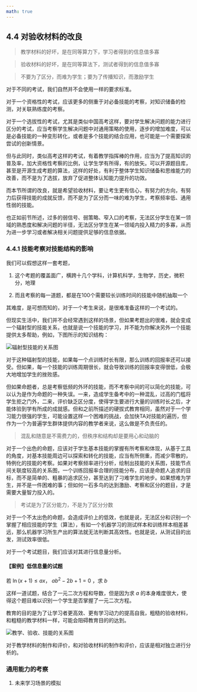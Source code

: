 ```yaml
---
math: true
---
```


## 4.4 对验收材料的改良

> 教学材料的好坏，是在同等算力下，学习者得到的信息值多寡

> 验收材料的好坏，是在同等算法下，测试者得到的信息值多寡

> 不要为了区分，而难为学生；要为了传播知识，而激励学生

对于不同的考试，我们自然并不会使用一样的要求标准。

对于一个资格性的考试，应该更多的侧重于对必备技能的考察，对知识储备的检测，对关联熟练度的考察。

对于一个选拔性的考试，尤其是类似中国高考这样，要对学生解决问题的能力进行区分的考试，应当考察学生解决问题中对通用策略的使用，逐步的增加难度，可以是必备技能的一种变形转化，或者是多个技能的结合应用，也可能是一个需要探索尝试的创新情景。

但与此同时，类似高考这样的考试，有着教学指挥棒的作用，应当为了提高知识的普及率，加大资格性考察的比例，让学生学有所得，有的放矢。可以开源题目库，甚至是开源生成考题的算法，这样的好处，有利于整体学生知识储备和思维能力的改善，而不是为了选拔，放弃了促进整体认知能力提升的功效。

而本节所谓的改良，就是希望验收材料，要让考生更有信心，有努力的方向，有努力后获得技能的成就反馈，而不是为了区分而一味的难为学生，考察频率低、通用性弱的技能。

也正如前节所述，过多的弱信号、弱策略、窄入口的考察，无法区分学生在某一领域的熟悉度和解决问题的半径，无法区分学生在某一领域内投入精力的多寡，从而为进一步学习或者解决相关问题提供足够的信息依据。

### 4.4.1 技能考察对技能结构的影响

我们可以假想这样一套考题，

1. 这个考题的覆盖面广，横跨十几个学科，计算机科学，生物学，历史，微积分，地理

1. 而且考察的每一道题，都是在100个需要较长训练时间的技能中随机抽取一个

其难度，是可想而知的，对于一个考生来说，是很难准备这样的一个考试的。

但现实生活中，我们并不会经常遇到这样的场景，但如果考题出的很难，就会变成一个辐射型的技能关系，也就是说一个技能的学习，并不能为你解决另外一个技能提供太多帮助，例如，下图所示的知识结构：

![辐射型技能的关系图](../img/radiostruct.svg)

对于这种辐射型的技能，如果每一个点训练时长有限，那么训练的回报率还可以接受。但如果，每一个技能的训练周期很长，就会导致训练的回报率变得很低，会极大地增加学生的挫败感。

但如果命题者，总是考察低频的外环的技能，而不考察中间的可以简化的技能，可以认为是作为命题的一种失误。一来，造成学生备考中的一种混乱，过高的门槛将学生拒之门外，二来，评价缺乏区分度，使得学生要进行大量的训练时长之后，才能体验到学有所成的成就感。但和之前所描述的硬拔式教育相同，虽然对于一个学习能力很强的学生，可能设置这样一个困难的挑战，会加快TA对技能的遍历，但作为一个为普遍学生群体提供内容的教学者来说，这么做是不负责任的。

> 混乱和随意是不需费力的，但秩序和结构却是要用心和动脑的

对于一个出色的命题，应该对于学生基本技能的掌握有所考察和体现，从基于工具的角度，对基本技能周边可以探索和转化的技能，应当有所侧重，而减少零散的，特例化的技能的考察。如果对考察频率进行分析，绘制出技能的关系图，技能节点间关联度较高的关系图，一个训练回报率合理的技能分布，应该是命题人追求的目标，而不是简单的、粗暴的追求区分，甚至达到了刁难学生的地步。如果想难为学生，并不是一件困难的事；但如何一石多鸟的达到激励、考察和区分的题目，才是需要大量智力投入的。

> 考试是为了区分能力，不是为了区分分数

对于一个不太出色的命题，会造成评价上的低效，也就是说，无法区分和识别一个掌握了相应技能的学生（算法），有如一个机器学习的测试样本和训练样本相差甚远，那么机器学习所生产出的算法就无法判断其高效性。也就是说，从测试目的出发，测试效率很低。

对于一个考试题目，我们应该对其进行信息量分析。

#### 【案例】低信息量的试题

若 $\ln (x+1) \leqslant ax$， $ab^2 - 2b  + 1 = 0$ ，求 $b$

这样一道试题，结合了一元二次方程和导数，但是因为求 $a$ 的本身难度很大，使得这个题目难以识别一个学生是否掌握了一元二次方程。


教育的目的是为了让学习者更高效、更有学习动力的提高自我，粗糙的验收材料，和粗糙的教学材料一样，可能会阻碍教育目的的达到。

![教学、验收、技能的关系图](../img/highstruct.svg)

对于教学材料的制作和评价，和对验收材料的制作和评价，应该是相对独立进行分析的。

### 通用能力的考察

1. 未来学习场景的模拟
